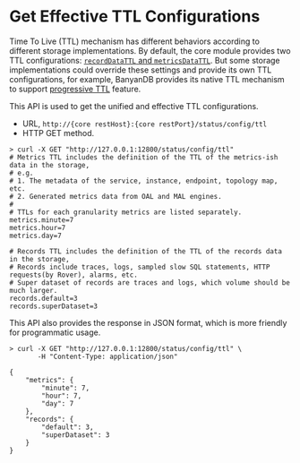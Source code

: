 # Get Effective TTL Configurations

Time To Live (TTL) mechanism has different behaviors according to different storage implementations. By default, the
core module provides two TTL configurations: [`recordDataTTL` and `metricsDataTTL`](../setup/backend/ttl.md).
But some storage implementations could override these settings and provide its own TTL configurations, for example,
BanyanDB provides its native TTL mechanism to support [progressive TTL](../banyandb/ttl.md) feature.

This API is used to get the unified and effective TTL configurations.
- URL, `http://{core restHost}:{core restPort}/status/config/ttl`
- HTTP GET method.

```shell
> curl -X GET "http://127.0.0.1:12800/status/config/ttl"
# Metrics TTL includes the definition of the TTL of the metrics-ish data in the storage,
# e.g.
# 1. The metadata of the service, instance, endpoint, topology map, etc.
# 2. Generated metrics data from OAL and MAL engines.
#
# TTLs for each granularity metrics are listed separately.
metrics.minute=7
metrics.hour=7
metrics.day=7

# Records TTL includes the definition of the TTL of the records data in the storage,
# Records include traces, logs, sampled slow SQL statements, HTTP requests(by Rover), alarms, etc.
# Super dataset of records are traces and logs, which volume should be much larger.
records.default=3
records.superDataset=3
```

This API also provides the response in JSON format, which is more friendly for programmatic usage.

```shell
> curl -X GET "http://127.0.0.1:12800/status/config/ttl" \
       -H "Content-Type: application/json"

{
    "metrics": {
        "minute": 7,
        "hour": 7,
        "day": 7
    },
    "records": {
        "default": 3,
        "superDataset": 3
    }
}
```